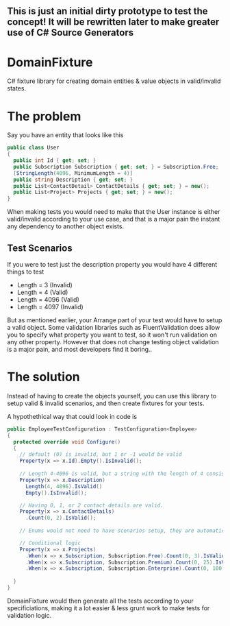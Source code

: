 ## **This is just an initial dirty prototype to test the concept! It will be rewritten later to make greater use of C# Source Generators**

# DomainFixture
C# fixture library for creating domain entities & value objects in valid/invalid states.

# The problem
Say you have an entity that looks like this
```cs
public class User
{
  public int Id { get; set; }
  public Subscription Subscription { get; set; } = Subscription.Free;
  [StringLength(4096, MinimumLength = 4)]
  public string Description { get; set; }
  public List<ContactDetail> ContactDetails { get; set; } = new();
  public List<Project> Projects { get; set; } = new();
}
```

When making tests you would need to make that the User instance is either valid/invalid according to your use case, and that is a major pain the instant any dependency to another object exists.

## Test Scenarios
If you were to test just the description property you would have 4 different things to test
- Length = 3 (Invalid)
- Length = 4 (Valid)
- Length = 4096 (Valid)
- Length = 4097 (Invalid)

But as mentioned earlier, your Arrange part of your test would have to setup a valid object. Some validation libraries such as FluentValidation does allow you to specify what property you want to test, so it won't run validation on any other property. However that does not change testing object validation is a major pain, and most developers find it boring..

# The solution
Instead of having to create the objects yourself, you can use this library to setup valid & invalid scenarios, and then create fixtures for your tests.

A hypothethical way that could look in code is
```cs
public EmployeeTestConfiguration : TestConfiguration<Employee>
{
  protected override void Configure()
  {
    // default (0) is invalid, but 1 or -1 would be valid
    Property(x => x.Id).Empty().IsInvalid();
    
    // Length 4-4096 is valid, but a string with the length of 4 consisting of just whitespaces wouldn't be valid
    Property(x => x.Description)
      Length(4, 4096).IsValid()
      Empty().IsInvalid();

    // Having 0, 1, or 2 contact details are valid.
    Property(x => x.ContactDetails)
      .Count(0, 2).IsValid();
      
    // Enums would not need to have scenarios setup, they are automatically inferred.

    // Conditional logic
    Property(x => x.Projects)
      .When(x => x.Subscription, Subscription.Free).Count(0, 3).IsValid()
      .When(x => x.Subscription, Subscription.Premium).Count(0, 25).IsValid();
      .When(x => x.Subscription, Subscription.Enterprise).Count(0, 100).IsValid();
    
  }
}
```
DomainFixture would then generate all the tests according to your specificiations, making it a lot easier & less grunt work to make tests for validation logic.
